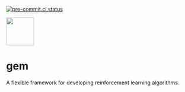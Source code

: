 [![pre-commit.ci status](https://results.pre-commit.ci/badge/github/social-ai-uoft/gem/main.svg)](https://results.pre-commit.ci/latest/github/social-ai-uoft/gem/main)

<img style="width: 75px" src="https://github.com/social-ai-uoft/gem/blob/main/media/gem-pendant.png" />

# gem
A flexible framework for developing reinforcement learning algorithms.
